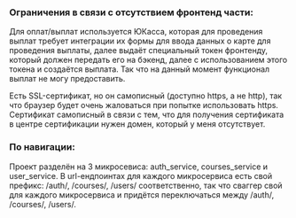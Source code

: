 ### Ограничения в связи с отсутствием фронтенд части:
Для оплат/выплат используется ЮКасса, которая для проведения выплат требует интеграции их формы для ввода данных о карте для проведения выплаты,
далее выдаёт специальный токен фронтенду, который должен передать его на бэкенд, далее с использованием этого токена и создаётся выплата. Так что на данный момент функционал выплат не могу
предоставить.

Есть SSL-сертификат, но он самописный (доступно https, а не http), так что браузер будет очень жаловаться при попытке использовать https. Сертификат самописный в связи с тем, что для получения сертификата в центре сертификации нужен домен, который у меня отсутствует.

### По навигации:
Проект разделён на 3 микросевиса: auth_service, courses_service и user_service. В url-ендпоинтах для каждого микросервиса есть свой префикс: /auth/, /courses/, /users/ соответственно, так что сваггер свой для каждого микросервиса и придётся переключаться между /auth/, /courses/, /users/.
